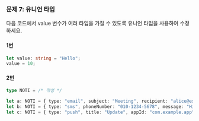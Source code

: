 ### 문제 7: 유니언 타입

다음 코드에서 value 변수가 여러 타입을 가질 수 있도록 유니언 타입을 사용하여 수정하세요.

#### 1번

```ts
let value: string = "Hello";
value = 10;
```

#### 2번

```ts
type NOTI = /* 작성 */

let a: NOTI = { type: "email", subject: "Meeting", recipient: "alice@example.com" };
let b: NOTI = { type: "sms", phoneNumber: "010-1234-5678", message: "Hi there!" };
let c: NOTI = { type: "push", title: "Update", appId: "com.example.app" };
```
